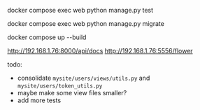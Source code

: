docker compose exec web python manage.py test

docker compose exec web python manage.py migrate

docker compose up --build


http://192.168.1.76:8000/api/docs
http://192.168.1.76:5556/flower

todo:
- consolidate `mysite/users/views/utils.py` and `mysite/users/token_utils.py`
- maybe make some view files smaller?
- add more tests
